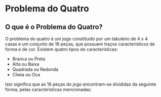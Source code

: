 # Problema do Quatro

O que é o Problema do Quatro?
-----------------------------

O problema do quatro é um jogo constituído por um tabuleiro de 4 x 4 casas e um conjunto de 16 peças, que possuem traços característicos de forma e de cor. Existem quatro tipos de características:

- Branca ou Preta 
- Alta ou Baixa
- Quadrada ou Redonda 
- Cheia ou Oca

Isto significa que as 16 peças do jogo encontram-se divididas da seguinte forma, pelas características mencionadas:
